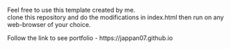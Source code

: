 <p>Feel free to use this template created by me.<br>clone this repository and do the modifications in index.html then run on any web-browser of your choice.
<p>Follow the link to see portfolio - https://jappan07.github.io